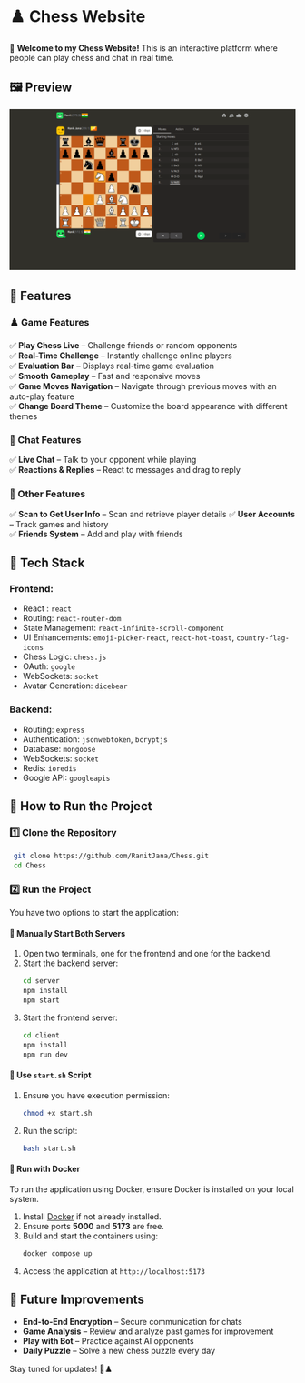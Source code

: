 # **♟️ Chess Website**

🚀 **Welcome to my Chess Website!** This is an interactive platform where people can play chess and chat in real time.

## **🖼️ Preview**

<img src="images/4.png" width="1000">

## **🌟 Features**

### **♟️ Game Features**

✅ **Play Chess Live** – Challenge friends or random opponents  
✅ **Real-Time Challenge** – Instantly challenge online players  
✅ **Evaluation Bar** – Displays real-time game evaluation  
✅ **Smooth Gameplay** – Fast and responsive moves  
✅ **Game Moves Navigation** – Navigate through previous moves with an auto-play feature  
✅ **Change Board Theme** – Customize the board appearance with different themes

### **💬 Chat Features**

✅ **Live Chat** – Talk to your opponent while playing  
✅ **Reactions & Replies** – React to messages and drag to reply

### **👤 Other Features**

✅ **Scan to Get User Info** – Scan and retrieve player details
✅ **User Accounts** – Track games and history  
✅ **Friends System** – Add and play with friends

## **🥧 Tech Stack**

### **Frontend:**

- React : `react`
- Routing: `react-router-dom`
- State Management: `react-infinite-scroll-component`
- UI Enhancements: `emoji-picker-react`, `react-hot-toast`, `country-flag-icons`
- Chess Logic: `chess.js`
- OAuth: `google`
- WebSockets: `socket`
- Avatar Generation: `dicebear`

### **Backend:**

- Routing: `express`
- Authentication: `jsonwebtoken`, `bcryptjs`
- Database: `mongoose`
- WebSockets: `socket`
- Redis: `ioredis`
- Google API: `googleapis`

## **📌 How to Run the Project**

### **1️⃣ Clone the Repository**

```sh
 git clone https://github.com/RanitJana/Chess.git
 cd Chess
```

### **2️⃣ Run the Project**

You have two options to start the application:

#### **🔹 Manually Start Both Servers**

1. Open two terminals, one for the frontend and one for the backend.
2. Start the backend server:
   ```sh
   cd server
   npm install
   npm start
   ```
3. Start the frontend server:
   ```sh
   cd client
   npm install
   npm run dev
   ```

#### **🔹 Use `start.sh` Script**

1. Ensure you have execution permission:
   ```sh
   chmod +x start.sh
   ```
2. Run the script:
   ```sh
   bash start.sh
   ```

#### **🔹 Run with Docker**

To run the application using Docker, ensure Docker is installed on your local system.

1. Install [Docker](https://www.docker.com/) if not already installed.
2. Ensure ports **5000** and **5173** are free.
3. Build and start the containers using:
   ```sh
   docker compose up
   ```
4. Access the application at `http://localhost:5173`

## **🔮 Future Improvements**

- **End-to-End Encryption** – Secure communication for chats
- **Game Analysis** – Review and analyze past games for improvement
- **Play with Bot** – Practice against AI opponents
- **Daily Puzzle** – Solve a new chess puzzle every day

Stay tuned for updates! 🚀♟️
